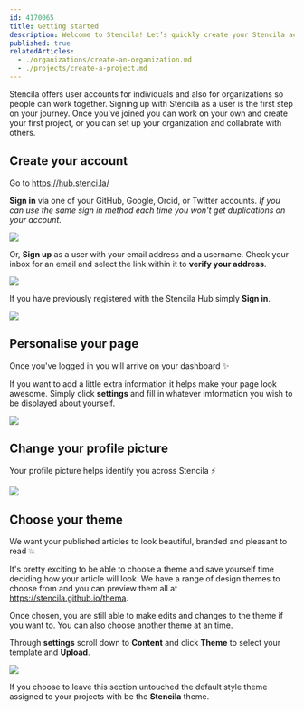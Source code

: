 ```yaml
---
id: 4170065
title: Getting started
description: Welcome to Stencila! Let’s quickly create your Stencila account and show you around so you can get started
published: true
relatedArticles:
  - ./organizations/create-an-organization.md
  - ./projects/create-a-project.md
---
```


Stencila offers user accounts for individuals and also for organizations so people can work together. Signing up with Stencila as a user is the first step on your journey. Once you've joined you can work on your own and create your first project, or you can set up your organization and collabrate with others.

## Create your account

Go to https://hub.stenci.la/

**Sign in** via one of your GitHub, Google, Orcid, or Twitter accounts. _If you can use the same sign in method each time you won't get duplications on your account._

![](https://i.imgur.com/wVxKgSZ.png)

Or, **Sign up** as a user with your email address and a username. Check your inbox for an email and select the link within it to **verify your address**.

![](http://stencila.github.io/hub/manager/snaps/user-signup-form.png)

If you have previously registered with the Stencila Hub simply **Sign in**.

![](http://stencila.github.io/hub/manager/snaps/user-signin-username-password-form.png)

## Personalise your page

Once you've logged in you will arrive on your dashboard ✨

If you want to add a little extra information it helps make your page look awesome. Simply click **settings** and fill in whatever imformation you wish to be displayed about yourself.

![](http://stencila.github.io/hub/manager/snaps/org-new-profile-fields.png)

## Change your profile picture

Your profile picture helps identify you across Stencila ⚡

![](http://stencila.github.io/hub/manager/snaps/org-settings-image-form.png)

## Choose your theme

We want your published articles to look beautiful, branded and pleasant to read 💥

It's pretty exciting to be able to choose a theme and save yourself time deciding how your article will look. We have a range of design themes to choose from and you can preview them all at https://stencila.github.io/thema.

Once chosen, you are still able to make edits and changes to the theme if you want to. You can also choose another theme at an time.

Through **settings** scroll down to **Content** and click **Theme** to select your template and **Upload**.

![](http://stencila.github.io/hub/manager/snaps/org-settings-theme-field.png)

If you choose to leave this section untouched the default style theme assigned to your projects with be the **Stencila** theme.
